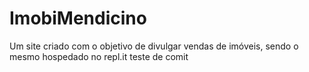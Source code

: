 # ImobiMendicino
Um site criado com o objetivo de divulgar vendas de imóveis, sendo o mesmo hospedado no repl.it
teste de comit